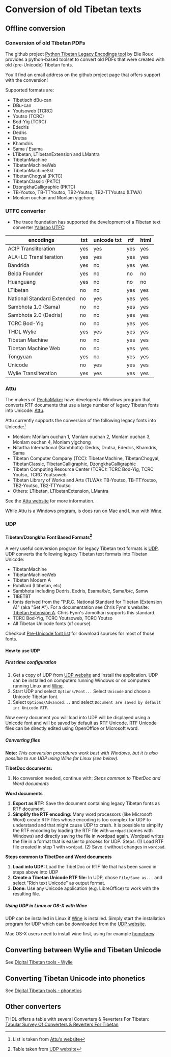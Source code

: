 # Conversion of old Tibetan texts

## Offline conversion

### Conversion of old Tibetan PDFs

The github project [Python Tibetan Legacy Encodings tool](https://github.com/buda-base/py-tiblegenc) by Elie Roux provides a python-based toolset to convert old PDFs that were created with old (pre-Unicode) Tibetan fonts. 

You'll find an email address on the github project page that offers support with the conversion!

Supported formats are:

- Tibetisch dBu-can
- DBu-can
- Youtsoweb (TCRC)
- Youtso (TCRC)
- Bod-Yig (TCRC)
- Ededris
- Dedris
- Drutsa
- Khamdris
- Sama / Esama
- LTibetan, LTibetanExtension and LMantra
- TibetanMachine
- TibetanMachineWeb
- TibetanMachineSkt
- TibetanChogyal (PKTC)
- TibetanClassic (PKTC)
- DzongkhaCalligraphic (PKTC)
- TB-Youtso, TB-TTYoutso, TB2-Youtso, TB2-TTYoutso (LTWA)
- Monlam ouchan and Monlam yigchong

### UTFC converter

-   The trace foundation has supported the development of a Tibetan text converter [Yalasoo UTFC](http://www.yalasoo.com/English/docs/yalasoo_en_utfc.html):

 | encodings                  | txt | unicode txt | rtf | html |
 | -------------------------- | --- | ----------- | --- | ---- |
 | ACIP Transliteration       | yes | yes         | yes | yes  |
 | ALA-LC Transliteration     | yes | yes         | yes | yes  |
 | Bandrida                   | yes | no          | yes | yes  |
 | Beida Founder              | yes | no          | no  | no   |
 | Huanguang                  | yes | no          | no  | no   |
 | LTibetan                   | no  | no          | yes | yes  |
 | National Standard Extended | no  | yes         | yes | yes  |
 | Sambhota 1.0 (Sama)        | no  | no          | yes | yes  |
 | Sambhota 2.0 (Dedris)      | no  | no          | yes | yes  |
 | TCRC Bod-Yig               | no  | no          | yes | yes  |
 | THDL Wylie                 | yes | yes         | yes | yes  |
 | Tibetan Machine            | no  | no          | yes | yes  |
 | Tibetan Machine Web        | no  | no          | yes | yes  |
 | Tongyuan                   | yes | no          | yes | yes  |
 | Unicode                    | no  | yes         | yes | yes  |
 | Wylie Transliteration      | yes | yes         | yes | yes  |
 

### Attu

The makers of [PechaMaker](http://www.pechamaker.com/) have developed a Windows program that converts RTF documents that use a large number of legacy Tibetan fonts into Unicode: [Attu](http://www.pechamaker.com/attu/).

Attu currently supports the conversion of the following legacy fonts into Unicode:[^ref_attu]

- Monlam: Monlam ouchan 1, Monlam ouchan 2, Monlam ouchan 3, Monlam ouchan 4, Monlam yigchong
- Nitartha International (Sambhota): Dedris, Drutsa, Ededris, Khamdris, Sama
- Tibetan Computer Company (TCC): TibetanMachine, TibetanChogyal, TibetanClassic, TibetanCalligraphic, DzongkhaCalligraphic
- Tibetan Computing Resource Center (TCRC): TCRC Bod-Yig, TCRC Youtso, TCRC Youtsoweb
- Tibetan Library of Works and Arts (TLWA): TB-Youtso, TB-TTYoutso, TB2-Youtso, TB2-TTYoutso
- Others: LTibetan, LTibetanExtension, LMantra

See the [Attu website](http://www.pechamaker.com/attu/) for more information.

While Attu is a Windows program, is does run on Mac and Linux with [Wine](http://www.winehq.org/).

### UDP

#### Tibetan/Dzongkha Font Based Formats[^ref_udp]

A very useful conversion program for legacy Tibetan text formats is [UDP](http://udp.leighb.com/). UDP converts the following legacy Tibetan text formats into Tibetan Unicode:

- TibetanMachine
- TibetanMachineWeb
- Tibetan Modern A
- Robillard (Ltibetan, etc)
- Sambhota including Dedris, Eedris, Esama/b/c, Sama/b/c, Samw
- TIBETBT
- fonts derived from the "P.R.C. National Standard for Tibetan (Extension A)" (aka "Set A"). For a documentation see Chris Fynn's website: [Tibetan Extension A](https://sites.google.com/view/chrisfynn/home/tibetanscriptfonts/standardization/precomposedtibetan-parta). Chris Fynn's Jomolhari supports this standard.
- TCRC Bod-Yig, TCRC Youtsoweb, TCRC Youtso
- All Tibetan Unicode fonts (of course).

Checkout [Pre-Unicode font list](pre_unicode_font_list) for download sources for most of those fonts.

#### How to use UDP

##### First time configuration

1.  Get a copy of UDP from [UDP website](http://udp.leighb.com/download.htm) and install the application. UDP can be installed on computers running Windows or on computers running Linux and [Wine](http://www.winehq.org/).
2.  Start UDP and select `Options/Font...` Select `Unicode` and chose a Unicode Tibetan font.
3.  Select `Options/Advanced...` and select `Document are saved by default in: Unicode RTF`.

Now every document you will load into UDP will be displayed using a Unicode font and will be saved by default as RTF Unicode. RTF Unicode files can be directly edited using OpenOffice or Microsoft word.

##### Converting files

**Note:** _This conversion procedures work best with Windows, but it is also possible to run UDP using Wine for Linux (see below)._

**TibetDoc documents:**

1.  No conversion needed, continue with: _Steps common to TibetDoc and Word documents_

**Word documents**

1. **Export as RTF:** Save the document containing legacy Tibetan fonts as RTF document.
2. **Simplify the RTF encoding:** Many word processors (like Microsoft Word) create RTF files whose encoding is too complex for UDP to understand and that might cause UDP to crash. It is possible to simplify the RTF encoding by loading the RTF file with `wordpad` (comes with Windows) and directly saving the file in wordpad again. Wordpad writes the file in a format that is easier to process for UDP. Steps: (1) Load RTF file created in step 1 with `wordpad`. (2) Save it without changes in `wordpad`.

**Steps common to TibetDoc and Word documents**

1. **Load into UDP:** Load the TibetDoc or RTF file that has been saved in steps above into UDP
2. **Create a Tibetan Unicode RTF file:** In UDP, chose `File/Save as...` and select "Rich text Unicode" as output format.
3. **Done:** Use any Unicode application (e.g. LibreOffice) to work with the resulting file.

##### Using UDP in Linux or OS-X with Wine

UDP can be installed in Linux if [Wine](http://www.winehq.org/) is installed. Simply start the installation program for UDP which can be downloaded from the [UDP website](http://udp.leighb.com/download.htm).

Mac OS-X users need to install wine first, using for example [homebrew](https://brew.sh/).

## Converting between Wylie and Tibetan Unicode

See [Digital Tibetan tools - Wylie](digital_tibetan_tools_wylie.md)

## Converting Tibetan Unicode into phonetics

See [Digital Tibetan tools - phonetics](digital_tibetan_tools_pronunciation.md)

## Other converters

THDL offers a table with several Converters & Reverters For Tibetan: [Tabular Survey Of Converters & Reverters For Tibetan](http://www.thlib.org/tools/scripts/wiki/Tabular%20Survey%20Of%20Converters%20%7Camp%7C%20Reverters%20For%20Tibetan.html)

[^ref_attu]: List is taken from [Attu's website](http://www.pechamaker.com/attu/)
[^ref_udp]: Table taken from [UDP website](http://udp.leighb.com/convert.htm)